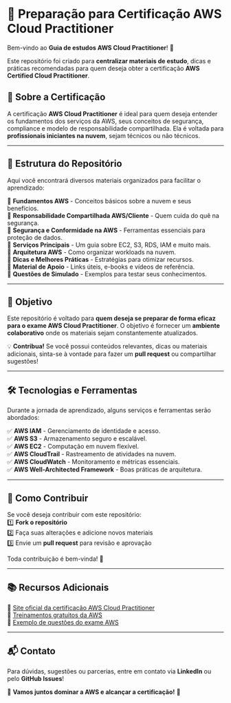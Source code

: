 # 📌 Preparação para Certificação AWS Cloud Practitioner

Bem-vindo ao **Guia de estudos AWS Cloud Practitioner**! 🚀  

Este repositório foi criado para **centralizar materiais de estudo**, dicas e práticas recomendadas para quem deseja obter a certificação **AWS Certified Cloud Practitioner**.  

## 📖 Sobre a Certificação  

A certificação **AWS Cloud Practitioner** é ideal para quem deseja entender os fundamentos dos serviços da AWS, seus conceitos de segurança, compliance e modelo de responsabilidade compartilhada. Ela é voltada para **profissionais iniciantes na nuvem**, sejam técnicos ou não técnicos.

---

## 📂 Estrutura do Repositório  

Aqui você encontrará diversos materiais organizados para facilitar o aprendizado:  

📌 **Fundamentos AWS** - Conceitos básicos sobre a nuvem e seus benefícios.  
📌 **Responsabilidade Compartilhada AWS/Cliente** - Quem cuida do quê na segurança.  
📌 **Segurança e Conformidade na AWS** - Ferramentas essenciais para proteção de dados.  
📌 **Serviços Principais** - Um guia sobre EC2, S3, RDS, IAM e muito mais.  
📌 **Arquitetura AWS** - Como organizar workloads na nuvem.  
📌 **Dicas e Melhores Práticas** - Estratégias para otimizar recursos.  
📌 **Material de Apoio** - Links úteis, e-books e vídeos de referência.  
📌 **Questões de Simulado** - Exemplos para testar seus conhecimentos.  

---

## 🎯 Objetivo  

Este repositório é voltado para **quem deseja se preparar de forma eficaz para o exame AWS Cloud Practitioner**. O objetivo é fornecer um **ambiente colaborativo** onde os materiais sejam constantemente atualizados.  

💡 **Contribua!** Se você possui conteúdos relevantes, dicas ou materiais adicionais, sinta-se à vontade para fazer um **pull request** ou compartilhar sugestões!  

---

## 🛠 Tecnologias e Ferramentas  

Durante a jornada de aprendizado, alguns serviços e ferramentas serão abordados:  

✅ **AWS IAM** - Gerenciamento de identidade e acesso.  
✅ **AWS S3** - Armazenamento seguro e escalável.  
✅ **AWS EC2** - Computação em nuvem flexível.  
✅ **AWS CloudTrail** - Rastreamento de atividades na nuvem.  
✅ **AWS CloudWatch** - Monitoramento e métricas essenciais.  
✅ **AWS Well-Architected Framework** - Boas práticas de arquitetura.  

---

## 🚀 Como Contribuir  

Se você deseja contribuir com este repositório:  
1️⃣ **Fork o repositório**  
2️⃣ Faça suas alterações e adicione novos materiais  
3️⃣ Envie um **pull request** para revisão e aprovação  

Toda contribuição é bem-vinda! 💙  

---

## 📚 Recursos Adicionais  

🔗 [Site oficial da certificação AWS Cloud Practitioner](https://aws.amazon.com/certification/certified-cloud-practitioner/)  
🔗 [Treinamentos gratuitos da AWS](https://www.aws.training/)  
🔗 [Exemplo de questões do exame AWS](https://www.aws.training/certification/exam-prep)  

---

## 📬 Contato  

Para dúvidas, sugestões ou parcerias, entre em contato via **LinkedIn** ou pelo **GitHub Issues**!  

📢 **Vamos juntos dominar a AWS e alcançar a certificação!** 🚀  

